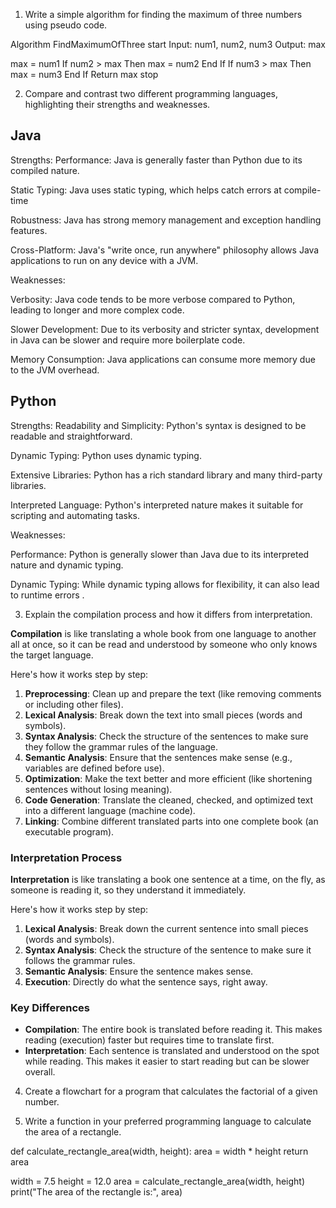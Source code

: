 
1) Write a simple algorithm for finding the maximum of three numbers using pseudo code.
 
Algorithm FindMaximumOfThree
start
Input: num1, num2, num3
Output: max

max = num1
If num2 > max Then
   max = num2
End If
If num3 > max Then
   max = num3
End If
Return max
stop

2) Compare and contrast two different programming languages, highlighting their strengths and weaknesses.

Java
----
Strengths:
Performance: Java is generally faster than Python due to its compiled nature.

Static Typing: Java uses static typing, which helps catch errors at compile-time

Robustness: Java has strong memory management and exception handling features.

Cross-Platform: Java's "write once, run anywhere" philosophy allows Java applications to run on any device with a JVM.

Weaknesses:

Verbosity: Java code tends to be more verbose compared to Python, leading to longer and more complex code.

Slower Development: Due to its verbosity and stricter syntax, development in Java can be slower and require more boilerplate code.

Memory Consumption: Java applications can consume more memory due to the JVM overhead.

Python
------
Strengths:
Readability and Simplicity: Python's syntax is designed to be readable and straightforward.

Dynamic Typing: Python uses dynamic typing.

Extensive Libraries: Python has a rich standard library and many third-party libraries.

Interpreted Language: Python's interpreted nature makes it suitable for scripting and automating tasks.

Weaknesses:

Performance: Python is generally slower than Java due to its interpreted nature and dynamic typing.

Dynamic Typing: While dynamic typing allows for flexibility, it can also lead to runtime errors .

 
3. Explain the compilation process and how it differs from interpretation.

**Compilation** is like translating a whole book from one language to another all at once, so it can be read and understood by someone who only knows the target language.

Here's how it works step by step:

1. **Preprocessing**: Clean up and prepare the text (like removing comments or including other files).
2. **Lexical Analysis**: Break down the text into small pieces (words and symbols).
3. **Syntax Analysis**: Check the structure of the sentences to make sure they follow the grammar rules of the language.
4. **Semantic Analysis**: Ensure that the sentences make sense (e.g., variables are defined before use).
5. **Optimization**: Make the text better and more efficient (like shortening sentences without losing meaning).
6. **Code Generation**: Translate the cleaned, checked, and optimized text into a different language (machine code).
7. **Linking**: Combine different translated parts into one complete book (an executable program).

### Interpretation Process

**Interpretation** is like translating a book one sentence at a time, on the fly, as someone is reading it, so they understand it immediately.

Here's how it works step by step:

1. **Lexical Analysis**: Break down the current sentence into small pieces (words and symbols).
2. **Syntax Analysis**: Check the structure of the sentence to make sure it follows the grammar rules.
3. **Semantic Analysis**: Ensure the sentence makes sense.
4. **Execution**: Directly do what the sentence says, right away.

### Key Differences

- **Compilation**: The entire book is translated before reading it. This makes reading (execution) faster but requires time to translate first.
- **Interpretation**: Each sentence is translated and understood on the spot while reading. This makes it easier to start reading but can be slower overall.


4. Create a flowchart for a program that calculates the factorial of a given number.
 
5. Write a function in your preferred programming language to calculate the area of a rectangle.
 
def calculate_rectangle_area(width, height):
    area = width * height
    return area

width = 7.5
height = 12.0
area = calculate_rectangle_area(width, height)
print("The area of the rectangle is:", area)



